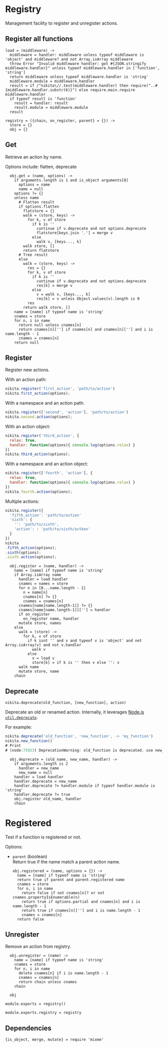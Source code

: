 
# Registry

Management facility to register and unregister actions.

## Register all functions

    load = (middleware) ->
      middleware = handler: middleware unless typeof middleware is 'object' and middleware? and not Array.isArray middleware
      throw Error "Invalid middleware handler: got #{JSON.stringify middleware.handler}" unless typeof middleware.handler in ['function', 'string']
      return middleware unless typeof middleware.handler is 'string'
      middleware.module = middleware.handler
      result = if /^nikita\//.test(middleware.handler) then require("..#{middleware.handler.substr(6)}") else require.main.require middleware.handler
      if typeof result is 'function'
        result = handler: result
        result.module = middleware.module
      result

    registry = ({chain, on_register, parent} = {}) ->
      store = {}
      obj = {}

## Get

Retrieve an action by name.

Options include: flatten, deprecate

      obj.get = (name, options) ->
        if arguments.length is 1 and is_object arguments[0]
          options = name
          name = null
        options ?= {}
        unless name
          # Flatten result
          if options.flatten
            flatstore = {}
            walk = (store, keys) ->
              for k, v of store
                if k is ''
                  continue if v.deprecate and not options.deprecate
                  flatstore[keys.join '.'] = merge v
                else
                  walk v, [keys..., k]
            walk store, []
            return flatstore
          # Tree result
          else
            walk = (store, keys) ->
              res = {}
              for k, v of store
                if k is ''
                  continue if v.deprecate and not options.deprecate
                  res[k] = merge v
                else
                  v = walk v, [keys..., k]
                  res[k] = v unless Object.values(v).length is 0
              res
            return walk store, []
        name = [name] if typeof name is 'string'
        cnames = store
        for n, i in name
          return null unless cnames[n]
          return cnames[n][''] if cnames[n] and cnames[n][''] and i is name.length - 1
          cnames = cnames[n]
        return null

## Register

Register new actions.

With an action path:

```javascript
nikita.register('first_action', 'path/to/action')
nikita.first_action(options);
```

With a namespace and an action path:

```javascript
nikita.register(['second', 'action'], 'path/to/action')
nikita.second.action(options);
```

With an action object:

```javascript
nikita.register('third_action', {
  relax: true,
  handler: function(options){ console.log(options.relax) }
})
nikita.third_action(options);
```

With a namespace and an action object:

```javascript
nikita.register(['fourth', 'action'], {
  relax: true,
  handler: function(options){ console.log(options.relax) }
})
nikita.fourth.action(options);
```

Multiple actions:

```javascript
nikita.register({
  'fifth_action': 'path/to/action'
  'sixth': {
    '': 'path/to/sixth',
    'action': : 'path/to/sixth/actkon'
  }
})
nikita
.fifth_action(options);
.sixth(options);
.sixth.action(options);
```

      obj.register = (name, handler) ->
        name = [name] if typeof name is 'string'
        if Array.isArray name
          handler = load handler
          cnames = names = store
          for n in [0...name.length - 1]
            n = name[n]
            cnames[n] ?= {}
            cnames = cnames[n]
          cnames[name[name.length-1]] ?= {}
          cnames[name[name.length-1]][''] = handler
          if on_register
            on_register name, handler
          mutate store, names
        else
          walk = (store) ->
            for k, v of store
              if k isnt '' and v and typeof v is 'object' and not Array.isArray(v) and not v.handler
                walk v
              else
                v = load v
                store[k] = if k is '' then v else '': v
          walk name
          mutate store, name
        chain

## Deprecate

`nikita.deprecate(old_function, [new_function], action)`

Deprecate an old or renamed action. Internally, it leverages 
[Node.js `util.deprecate`][deprecate].

For example:

```javascript
nikita.deprecate('old_function', 'new_function', -> 'my_function')
nikita.new_function()
# Print
# (node:75923) DeprecationWarning: old_function is deprecated, use new_function
```

      obj.deprecate = (old_name, new_name, handler) ->
        if arguments.length is 2
          handler = new_name
          new_name = null
        handler = load handler
        handler.deprecate = new_name
        handler.deprecate ?= handler.module if typeof handler.module is 'string'
        handler.deprecate ?= true
        obj.register old_name, handler
        chain

# Registered

Test if a function is registered or not.

Options:

* `parent` (boolean)   
  Return true if the name match a parent action name.

      obj.registered = (name, options = {}) ->
        name = [name] if typeof name is 'string'
        return true if parent and parent.registered name
        cnames = store
        for n, i in name
          return false if not cnames[n]? or not cnames.propertyIsEnumerable(n)
          return true if options.partial and cnames[n] and i is name.length - 1
          return true if cnames[n][''] and i is name.length - 1
          cnames = cnames[n]
        return false

## Unregister

Remove an action from registry.

      obj.unregister = (name) ->
        name = [name] if typeof name is 'string'
        cnames = store
        for n, i in name
          delete cnames[n] if i is name.length - 1
          cnames = cnames[n]
          return chain unless cnames
        chain
      
      obj

    module.exports = registry()

    module.exports.registry = registry

## Dependencies

    {is_object, merge, mutate} = require 'mixme'

[deprecate]: https://nodejs.org/api/util.html#util_util_deprecate_function_string
